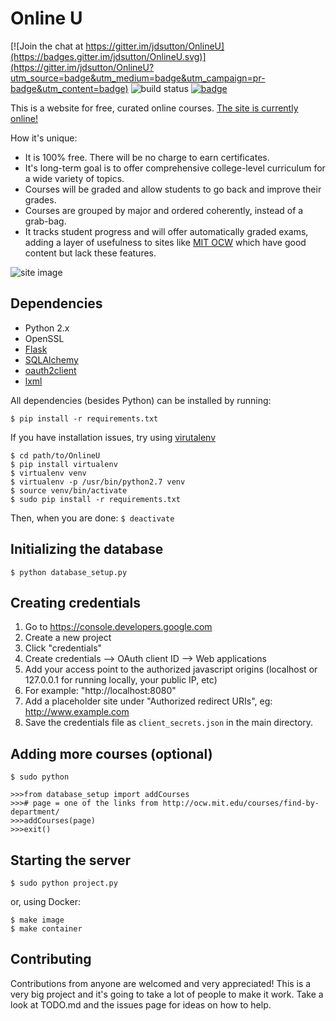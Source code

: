 # Online U

[![Join the chat at https://gitter.im/jdsutton/OnlineU](https://badges.gitter.im/jdsutton/OnlineU.svg)](https://gitter.im/jdsutton/OnlineU?utm_source=badge&utm_medium=badge&utm_campaign=pr-badge&utm_content=badge) 
![build status](https://travis-ci.org/jdsutton/OnlineU.svg?branch=master)
[![badge](https://bestpractices.coreinfrastructure.org/projects/110/badge)](https://bestpractices.coreinfrastructure.org/projects/110)

This is a website for free, curated online courses.
[The site is currently online!](http://54.200.122.32/index.html)

How it's unique:
* It is 100% free. There will be no charge to earn certificates.
* It's long-term goal is to offer comprehensive college-level curriculum for a wide variety of topics.
* Courses will be graded and allow students to go back and improve their grades.
* Courses are grouped by major and ordered coherently, instead of a grab-bag.
* It tracks student progress and will offer automatically graded exams, adding a layer of usefulness to sites like [MIT OCW](http://ocw.mit.edu/index.htm) which have good content but lack these features.

![site image](http://i.imgur.com/VFW8CRS.png)

## Dependencies
* Python 2.x
* OpenSSL
* [Flask](http://flask.pocoo.org/)
* [SQLAlchemy](http://www.sqlalchemy.org/)
* [oauth2client](https://github.com/google/oauth2client)
* [lxml](http://lxml.de/)

All dependencies (besides Python) can be installed by running:

`$ pip install -r requirements.txt`

If you have installation issues, try using [virutalenv](http://docs.python-guide.org/en/latest/dev/virtualenvs/)

```
$ cd path/to/OnlineU
$ pip install virtualenv
$ virtualenv venv
$ virtualenv -p /usr/bin/python2.7 venv
$ source venv/bin/activate
$ sudo pip install -r requirements.txt
```

Then, when you are done: `$ deactivate`

## Initializing the database
`$ python database_setup.py`

## Creating credentials
1. Go to https://console.developers.google.com
2. Create a new project
4. Click "credentials"
5. Create credentials --> OAuth client ID --> Web applications
6. Add your access point to the authorized javascript origins (localhost or 127.0.0.1 for running locally, your public IP, etc)
  1. For example: "http://localhost:8080"
7. Add a placeholder site under "Authorized redirect URIs", eg: http://www.example.com
8. Save the credentials file as `client_secrets.json` in the main directory.

## Adding more courses (optional)
`$ sudo python`
```
>>>from database_setup import addCourses
>>># page = one of the links from http://ocw.mit.edu/courses/find-by-department/
>>>addCourses(page)
>>>exit()
```

## Starting the server
`$ sudo python project.py`

or, using Docker:
```
$ make image
$ make container
````

## Contributing

Contributions from anyone are welcomed and very appreciated! This is a very big project and it's going to take a lot of people to make it work. Take a look at TODO.md and the issues page for ideas on how to help.
